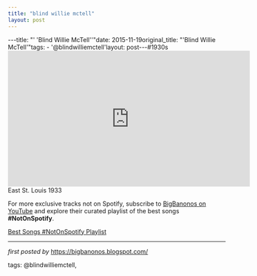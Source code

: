 ```yaml
---
title: "blind willie mctell"
layout: post
---
```

---title: "' 'Blind Willie McTell''"date: 2015-11-19original_title: "'Blind Willie McTell'"tags:  - '@blindwilliemctell'layout: post---#1930s <br /><iframe allowfullscreen="" frameborder="0" height="315" src="https://www.youtube.com/embed/-S4gHtVTYMg?list=PLtuNtuTatqI0K8aWpZ8PC5u3LDvDkPFqf" width="560"></iframe> <br />East St. Louis 1933<!--Subscribe and Playlist Links--><div>    <p>For more exclusive tracks not on Spotify, subscribe to <a href="https://www.youtube.com/@BigBanonos" target="_blank">BigBanonos on YouTube</a> and explore their curated playlist of the best songs <strong>#NotOnSpotify</strong>.</p>    <p><a href="https://www.youtube.com/playlist?list=PLtuNtuTatqI0kFahUCbtbfenC_ET5O_tr" target="_blank">Best Songs #NotOnSpotify Playlist<br /></a></p></div><hr /><p><em>first posted by</em> <a href="https://bigbanonos.blogspot.com/" rel="noopener" target="_new">https://bigbanonos.blogspot.com/</a></p><p>tags: @blindwilliemctell,</p>